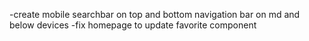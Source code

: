 -create mobile searchbar on top and bottom navigation bar on md and below devices
-fix homepage to update favorite component
